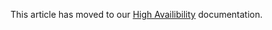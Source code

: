 This article has moved to our [High Availibility](https://docs.gitlab.com/ce/administration/high_availability/aws/README.html) documentation.

